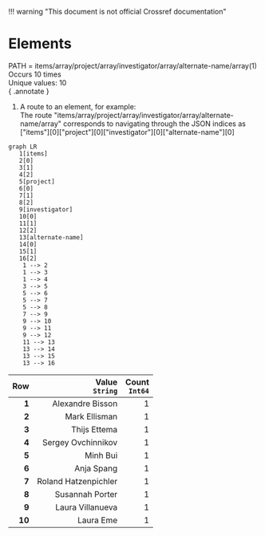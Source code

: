 !!! warning "This document is not official Crossref documentation"
# Elements
PATH = items/array/project/array/investigator/array/alternate-name/array(1)  
Occurs 10 times  
Unique values: 10  
{ .annotate }

1. A route to an element, for example:  
   The route "items/array/project/array/investigator/array/alternate-name/array" corresponds to navigating through the JSON indices as  
   ["items"][0]["project"][0]["investigator"][0]["alternate-name"][0]  

```mermaid
graph LR
   1[items]
   2[0]
   3[1]
   4[2]
   5[project]
   6[0]
   7[1]
   8[2]
   9[investigator]
   10[0]
   11[1]
   12[2]
   13[alternate-name]
   14[0]
   15[1]
   16[2]
    1 --> 2
    1 --> 3
    1 --> 4
    3 --> 5
    5 --> 6
    5 --> 7
    5 --> 8
    7 --> 9
    9 --> 10
    9 --> 11
    9 --> 12
    11 --> 13
    13 --> 14
    13 --> 15
    13 --> 16
```

| **Row** | **Value**<br>`String` | **Count**<br>`Int64` |
|--------:|----------------------:|---------------------:|
| **1**   | Alexandre Bisson      | 1                    |
| **2**   | Mark Ellisman         | 1                    |
| **3**   | Thijs Ettema          | 1                    |
| **4**   | Sergey Ovchinnikov    | 1                    |
| **5**   | Minh Bui              | 1                    |
| **6**   | Anja Spang            | 1                    |
| **7**   | Roland Hatzenpichler  | 1                    |
| **8**   | Susannah Porter       | 1                    |
| **9**   | Laura Villanueva      | 1                    |
| **10**  | Laura Eme             | 1                    |

